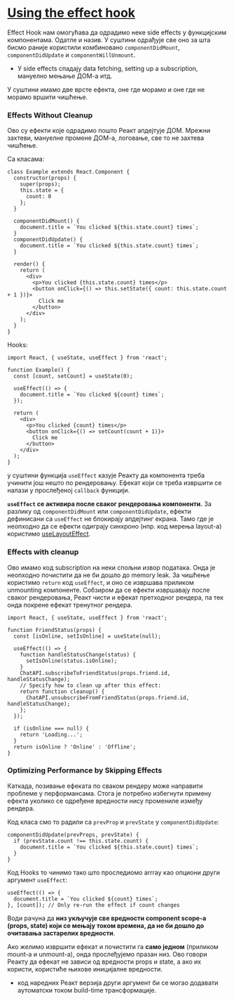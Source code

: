 <h1><a id="effect-hooks" href="https://reactjs.org/docs/hooks-effect.html">Using the effect hook </a></a></h1>

Effect Hook нам омогућава да одрадимо неке side effects у функцијским компонентама. Одатле и назив. У суштини одрађује све оно за шта бисмо раније користили комбиновано `componentDidMount`, `componentDidUpdate` и `componentWillUnmount`.

* У side effects спадају data fetching, setting up a subscription, мануелно мењање ДОМ-а итд.

У суштини имамо две врсте ефекта, оне где морамо и оне где не морамо вршити чишћење. 

### Effects Without Cleanup

Ово су ефекти које одрадимо пошто Реакт апдејтује ДОМ. Мрежни захтеви, мануелне промене ДОМ-а, логовање, све то не захтева чишћење.

Са класама:
```
class Example extends React.Component {
  constructor(props) {
    super(props);
    this.state = {
      count: 0
    };
  }

  componentDidMount() {
    document.title = `You clicked ${this.state.count} times`;
  }
  componentDidUpdate() {
    document.title = `You clicked ${this.state.count} times`;
  }

  render() {
    return (
      <div>
        <p>You clicked {this.state.count} times</p>
        <button onClick={() => this.setState({ count: this.state.count + 1 })}>
          Click me
        </button>
      </div>
    );
  }
}
```

Hooks:
```
import React, { useState, useEffect } from 'react';

function Example() {
  const [count, setCount] = useState(0);

  useEffect(() => {
    document.title = `You clicked ${count} times`;
  });

  return (
    <div>
      <p>You clicked {count} times</p>
      <button onClick={() => setCount(count + 1)}>
        Click me
      </button>
    </div>
  );
}
```
у суштини функција `useEffect` казује Реакту да компонента треба учинити још нешто по рендеровању. Ефекат који се треба извршити се налази у прослеђеној `callback` функцији.

**`useEffect` се активира после сваког рендеровања компоненти.** За разлику од `componentDidMount` или `componentDidUpdate`, ефекти дефинисани са `useEffect` не блокирају апдејтинг екрана. Тамо где је неопходно да се ефекти одиграју синхроно (нпр. код мерења layout-a) користимо <a href="https://reactjs.org/docs/hooks-reference.html#uselayouteffect">useLayoutEffect</a>.

### Effects with cleanup

Ово имамо код subscription на неки спољни извор података. Онда је неопходно почистити да не би дошло до memory leak. За чишћење користимо `return` код `useEffect`, и оно се извршава приликом unmounting компоненте. Собзиром да се ефекти извршавају после сваког рендеровања, Реакт чисти и ефекат претходног рендера, па тек онда покрене ефекат тренутног рендера. 

```
import React, { useState, useEffect } from 'react';

function FriendStatus(props) {
  const [isOnline, setIsOnline] = useState(null);

  useEffect(() => {
    function handleStatusChange(status) {
      setIsOnline(status.isOnline);
    }
    ChatAPI.subscribeToFriendStatus(props.friend.id, handleStatusChange);
    // Specify how to clean up after this effect:
    return function cleanup() {
      ChatAPI.unsubscribeFromFriendStatus(props.friend.id, handleStatusChange);
    };
  });

  if (isOnline === null) {
    return 'Loading...';
  }
  return isOnline ? 'Online' : 'Offline';
}
```

### Optimizing Performance by Skipping Effects

Каткада, позивање ефеката по сваком рендеру може направити проблеме у перформансама. Стога је потребно избегнути примену ефекта уколико се одређене вредности нису промениле између рендера. 

Код класа смо то радили са `prevProp` и `prevState` у `componentDidUpdate`:
```
componentDidUpdate(prevProps, prevState) {
  if (prevState.count !== this.state.count) {
    document.title = `You clicked ${this.state.count} times`;
  }
}
```
Код Hooks то чинимо тако што проследиомо arrray као опциони други аргумент `useEffect`:
```
useEffect(() => {
  document.title = `You clicked ${count} times`;
}, [count]); // Only re-run the effect if count changes
```
Води рачуна да **низ укључује све вредности component scope-a (props, state) који се мењају током времена, да не би дошло до очитавања застарелих вредности**.

Ако желимо извршити ефекат и почистити га **само једном** (приликом mount-а и unmount-а), онда прослеђујемо празан низ. Ово говори Реакту да ефекат не зависи од вредности props и state, а ако их користи, користиће њихове иницијалне вредности.
* код наредних Реакт верзија други аргумент би се могао додавати аутоматски током build-time трансформације.